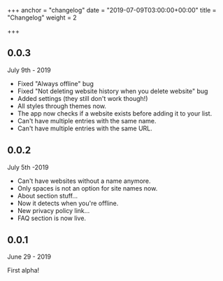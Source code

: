 +++
anchor = "changelog"
date = "2019-07-09T03:00:00+00:00"
title = "Changelog"
weight = 2

+++
## 0.0.3

July 9th - 2019

* Fixed "Always offline" bug
* Fixed "Not deleting website history when you delete website" bug
* Added settings (they still don't work though!)
* All styles through themes now.
* The app now checks if a website exists before adding it to your list.
* Can't have multiple entries with the same name.
* Can't have multiple entries with the same URL.

## 0.0.2

July 5th -2019

* Can't have websites without a name anymore.
* Only spaces is not an option for site names now.
* About section stuff...
* Now it detects when you're offline.
* New privacy policy link...
* FAQ section is now live.

## 0.0.1

June 29 - 2019

First alpha!
